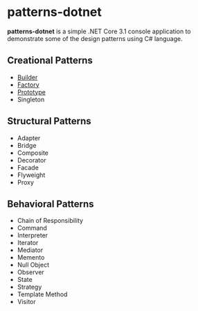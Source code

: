 # patterns-dotnet

**patterns-dotnet** is a simple .NET Core 3.1 console application to demonstrate some of the design patterns using C# language.

## Creational Patterns
- [Builder](Creational/Builder)
- [Factory](Creational/Factory)
- [Prototype](Creational/Prototype)
- Singleton

## Structural Patterns
- Adapter
- Bridge
- Composite
- Decorator
- Facade
- Flyweight
- Proxy

## Behavioral Patterns
- Chain of Responsibility
- Command
- Interpreter
- Iterator
- Mediator
- Memento
- Null Object
- Observer
- State
- Strategy
- Template Method
- Visitor
